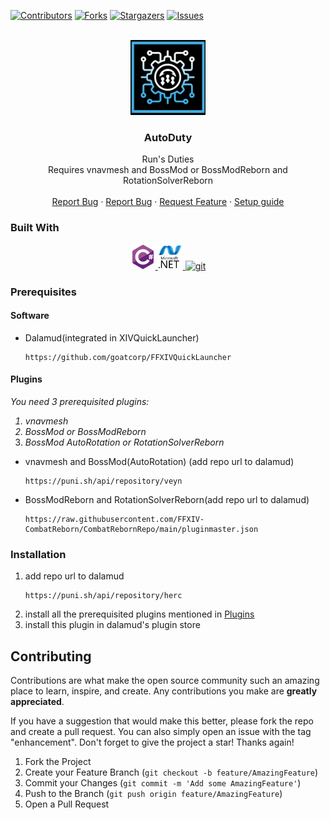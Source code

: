 <!-- Improved compatibility of back to top link: See: https://github.com/othneildrew/Best-README-Template/pull/73 -->
<a id="readme-top"></a>
<!--
*** Thanks for checking out the Best-README-Template. If you have a suggestion
*** that would make this better, please fork the repo and create a pull request
*** or simply open an issue with the tag "enhancement".
*** Don't forget to give the project a star!
*** Thanks again! Now go create something AMAZING! :D
-->



<!-- PROJECT SHIELDS -->
<!--
*** I'm using markdown "reference style" links for readability.
*** Reference links are enclosed in brackets [ ] instead of parentheses ( ).
*** See the bottom of this document for the declaration of the reference variables
*** for contributors-url, forks-url, etc. This is an optional, concise syntax you may use.
*** https://www.markdownguide.org/basic-syntax/#reference-style-links
-->
[![Contributors][contributors-shield]][contributors-url]
[![Forks][forks-shield]][forks-url]
[![Stargazers][stars-shield]][stars-url]
[![Issues][issues-shield]][issues-url]



<!-- PROJECT LOGO -->
<br />
<div align="center">
  <a href="https://github.com/ffxivcode/AutoDuty">
    <img src="./logo.png" alt="Logo" width="120" height="120">
  </a>

<h3 align="center"><b>AutoDuty</b></h3>

  <p align="center">
    Run's Duties <br /> Requires vnavmesh and BossMod or BossModReborn and RotationSolverReborn
    <br />
    <!--<a href="https://github.com/ffxivcode/AutoDuty"><strong>Explore the docs »</strong></a>
    <br />-->
    <br />
 <a href="https://github.com/ffxivcode/AutoDuty/issues/new?labels=bug&template=bug-report---.md">Report Bug</a>
    ·
    <a href="https://github.com/ffxivcode/AutoDuty/issues/new?labels=bug&template=bug-report---.md">Report Bug</a>
    ·
    <a href="https://github.com/ffxivcode/AutoDuty/issues/new?labels=enhancement&template=feature-request---.md">Request Feature</a>
    ·
    <a href="https://discord.com/channels/1001823907193552978/1236757595738476725/1243059104528994334">Setup guide</a>
    
  </p>
</div>

<!-- ABOUT THE PROJECT
## About The Project
this is the place of showing screenshots of using this plugin

[![Product Name Screen Shot][product-screenshot]](https://example.com)

Here's a blank template to get started: To avoid retyping too much info. Do a search and replace with your text editor for the following: `ffxivcode`, `AutoDuty`, `twitter_handle`, `linkedin_username`, `email_client`, `email`, `project_title`, `project_description`

<p align="right">(<a href="#readme-top">back to top</a>)</p>
-->


### Built With

<p align = "center"><a href="https://www.w3schools.com/cs/" target="_blank" rel="noreferrer"> <img src="https://raw.githubusercontent.com/devicons/devicon/master/icons/csharp/csharp-original.svg" alt="csharp" width="40" height="40"/> </a>
<a href="https://dotnet.microsoft.com/" target="_blank" rel="noreferrer"> <img src="https://raw.githubusercontent.com/devicons/devicon/master/icons/dot-net/dot-net-original-wordmark.svg" alt="dotnet" width="40" height="40"/> </a>
<a href="https://git-scm.com/" target="_blank" rel="noreferrer"> <img src="https://www.vectorlogo.zone/logos/git-scm/git-scm-icon.svg" alt="git" width="40" height="40"/> </a></p>

<!-- GETTING STARTED
## Getting Started

this is the place to show how to use this plugin
but i haven't tried it yet so i leave it empty lol
-->

### Prerequisites
#### Software
* Dalamud(integrated in XIVQuickLauncher)
  ```
  https://github.com/goatcorp/FFXIVQuickLauncher
  ```
#### Plugins
<i> You need 3 prerequisited plugins:
1. vnavmesh
2. BossMod or BossModReborn
3. BossMod AutoRotation or RotationSolverReborn </i>

* vnavmesh and BossMod(AutoRotation) (add repo url to dalamud)
  ```
  https://puni.sh/api/repository/veyn
  ```

* BossModReborn and RotationSolverReborn(add repo url to dalamud)
  ```
  https://raw.githubusercontent.com/FFXIV-CombatReborn/CombatRebornRepo/main/pluginmaster.json
  ```

### Installation

1. add repo url to dalamud
   ```
   https://puni.sh/api/repository/herc
   ```
2. install all the prerequisited plugins mentioned in <a href="#plugins">Plugins</a>
3. install this plugin in dalamud's plugin store

<!-- CONTRIBUTING -->
## Contributing

Contributions are what make the open source community such an amazing place to learn, inspire, and create. Any contributions you make are **greatly appreciated**.

If you have a suggestion that would make this better, please fork the repo and create a pull request. You can also simply open an issue with the tag "enhancement".
Don't forget to give the project a star! Thanks again!

1. Fork the Project
2. Create your Feature Branch (`git checkout -b feature/AmazingFeature`)
3. Commit your Changes (`git commit -m 'Add some AmazingFeature'`)
4. Push to the Branch (`git push origin feature/AmazingFeature`)
5. Open a Pull Request

<!-- MARKDOWN LINKS & IMAGES -->
<!-- https://www.markdownguide.org/basic-syntax/#reference-style-links -->
[contributors-shield]: https://img.shields.io/github/contributors/ffxivcode/AutoDuty.svg?style=for-the-badge
[contributors-url]: https://github.com/ffxivcode/AutoDuty/graphs/contributors
[forks-shield]: https://img.shields.io/github/forks/ffxivcode/AutoDuty.svg?style=for-the-badge
[forks-url]: https://github.com/ffxivcode/AutoDuty/network/members
[stars-shield]: https://img.shields.io/github/stars/ffxivcode/AutoDuty.svg?style=for-the-badge
[stars-url]: https://github.com/ffxivcode/AutoDuty/stargazers
[issues-shield]: https://img.shields.io/github/issues/ffxivcode/AutoDuty.svg?style=for-the-badge
[issues-url]: https://github.com/ffxivcode/AutoDuty/issues
